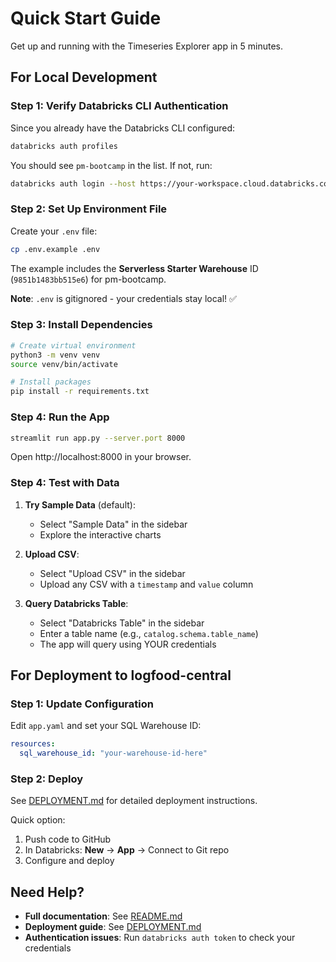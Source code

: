 # Quick Start Guide

Get up and running with the Timeseries Explorer app in 5 minutes.

## For Local Development

### Step 1: Verify Databricks CLI Authentication

Since you already have the Databricks CLI configured:

```bash
databricks auth profiles
```

You should see `pm-bootcamp` in the list. If not, run:

```bash
databricks auth login --host https://your-workspace.cloud.databricks.com --profile pm-bootcamp
```

### Step 2: Set Up Environment File

Create your `.env` file:

```bash
cp .env.example .env
```

The example includes the **Serverless Starter Warehouse** ID (`9851b1483bb515e6`) for pm-bootcamp.

**Note**: `.env` is gitignored - your credentials stay local! ✅

### Step 3: Install Dependencies

```bash
# Create virtual environment
python3 -m venv venv
source venv/bin/activate

# Install packages
pip install -r requirements.txt
```

### Step 4: Run the App

```bash
streamlit run app.py --server.port 8000
```

Open http://localhost:8000 in your browser.

### Step 4: Test with Data

1. **Try Sample Data** (default):
   - Select "Sample Data" in the sidebar
   - Explore the interactive charts

2. **Upload CSV**:
   - Select "Upload CSV" in the sidebar
   - Upload any CSV with a `timestamp` and `value` column

3. **Query Databricks Table**:
   - Select "Databricks Table" in the sidebar
   - Enter a table name (e.g., `catalog.schema.table_name`)
   - The app will query using YOUR credentials

## For Deployment to logfood-central

### Step 1: Update Configuration

Edit `app.yaml` and set your SQL Warehouse ID:

```yaml
resources:
  sql_warehouse_id: "your-warehouse-id-here"
```

### Step 2: Deploy

See [DEPLOYMENT.md](DEPLOYMENT.md) for detailed deployment instructions.

Quick option:
1. Push code to GitHub
2. In Databricks: **New** → **App** → Connect to Git repo
3. Configure and deploy

## Need Help?

- **Full documentation**: See [README.md](README.md)
- **Deployment guide**: See [DEPLOYMENT.md](DEPLOYMENT.md)
- **Authentication issues**: Run `databricks auth token` to check your credentials
